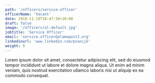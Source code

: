 ```yaml
---
path: '/officers/service-officer'
officerName: 'Vacant'
date: 2018-11-19T10:47:58+10:00
draft: false
image: '/officers/al-default.jpg'
jobtitle: 'Service Officer'
email: 'service.officer@alamopost2.org'
linkedinurl: 'www.linkedin.com/pvanijk'
weight: 9
---
```


Lorem ipsum dolor sit amet, consectetur adipiscing elit, sed do eiusmod tempor incididunt ut labore et dolore magna aliqua. Ut enim ad minim veniam, quis nostrud exercitation ullamco laboris nisi ut aliquip ex ea commodo consequat.